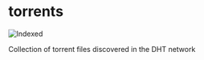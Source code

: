 torrents 
========
![Indexed](https://img.shields.io/badge/indexed-151722-blue)

Collection of torrent files discovered in the DHT network
